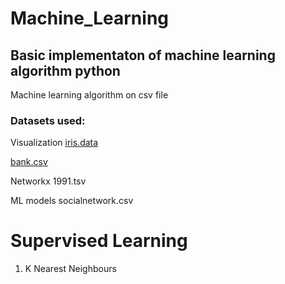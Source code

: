 # Machine_Learning
## Basic implementaton of machine learning algorithm python

Machine learning algorithm on csv file

### Datasets used:
Visualization
[iris.data](../master/DataVisualization/iris.data)

[bank.csv](../master/DataVisualization/bank.csv)

Networkx
1991.tsv

ML models
socialnetwork.csv

# Supervised Learning
1. K Nearest Neighbours
